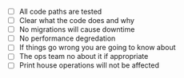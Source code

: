 - [ ] All code paths are tested
- [ ] Clear what the code does and why
- [ ] No migrations will cause downtime
- [ ] No performance degredation
- [ ] If things go wrong you are going to know about
- [ ] The ops team no about it if appropriate
- [ ] Print house operations will not be affected
